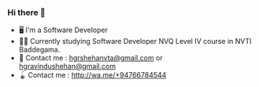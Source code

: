 ### Hi there 👋


- 🖥 I'm a Software Developer
- 👨‍🎓 Currently studying Software Developer NVQ Level IV course in NVTI Baddegama.
- 📧 Contact me : hgrshehanvta@gmail.com or hgravindushehan@gmail.com
- 🪀 Contact me : http://wa.me/+94766784544 

<!--
**RavinduShehan2001/RavinduShehan2001** is a ✨ _special_ ✨ repository because its `README.md` (this file) appears on your GitHub profile.

Here are some ideas to get you started:

- 🔭 I’m currently working on ...
- 🌱 I’m currently learning ...
- 👯 I’m looking to collaborate on ...
- 🤔 I’m looking for help with ...
- 💬 Ask me about ...
- 📫 How to reach me: ...
- 😄 Pronouns: ...
- ⚡ Fun fact: ...
-->
